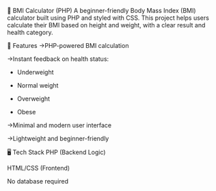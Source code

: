 🧮 BMI Calculator (PHP)
A beginner-friendly Body Mass Index (BMI) calculator built using PHP and styled with CSS. This project helps users calculate their BMI based on height and weight, with a clear result and health category.

📌 Features
->PHP-powered BMI calculation

->Instant feedback on health status:
  - Underweight
    
  - Normal weight
    
  - Overweight
    
  - Obese

->Minimal and modern user interface

->Lightweight and beginner-friendly

🖥️ Tech Stack
PHP (Backend Logic)

HTML/CSS (Frontend)

No database required
